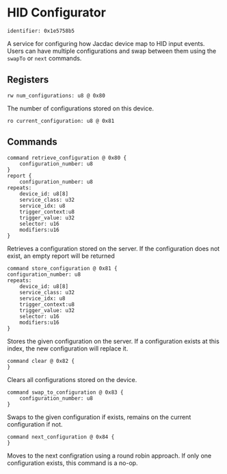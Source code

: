 # HID Configurator

    identifier: 0x1e5758b5
    
A service for configuring how Jacdac device map to HID input events. Users can have multiple configurations and swap between them using the `swapTo` or `next` commands.

## Registers

    rw num_configurations: u8 @ 0x80
    
The number of configurations stored on this device.

    ro current_configuration: u8 @ 0x81

## Commands

    command retrieve_configuration @ 0x80 {
        configuration_number: u8
    }
    report {
        configuration_number: u8
    repeats:
        device_id: u8[8]
        service_class: u32
        service_idx: u8
        trigger_context:u8
        trigger_value: u32
        selector: u16
        modifiers:u16
    }
    
Retrieves a configuration stored on the server. If the configuration does not exist, an empty report will be returned

    command store_configuration @ 0x81 {
    configuration_number: u8
    repeats:
        device_id: u8[8]
        service_class: u32
        service_idx: u8
        trigger_context:u8
        trigger_value: u32
        selector: u16
        modifiers:u16
    }
Stores the given configuration on the server. If a configuration exists at this index, the new configuration will replace it.

    command clear @ 0x82 {
    }
Clears all configurations stored on the device.

    command swap_to_configuration @ 0x83 {
        configuration_number: u8
    }
 
Swaps to the given configuration if exists, remains on the current configuration if not.
    
    command next_configuration @ 0x84 {
    }
Moves to the next configration using a round robin approach. If only one configuration exists, this command is a no-op.

